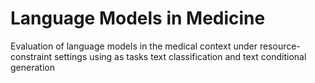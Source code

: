 # Language Models in Medicine
Evaluation of language models in the medical context under resource-constraint settings using as tasks text classification and text conditional generation
